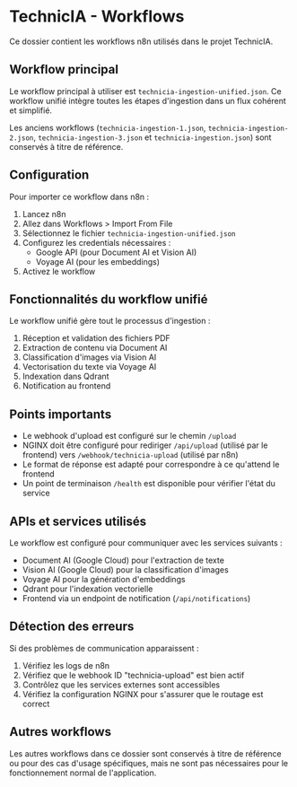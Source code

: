 # TechnicIA - Workflows

Ce dossier contient les workflows n8n utilisés dans le projet TechnicIA.

## Workflow principal

Le workflow principal à utiliser est `technicia-ingestion-unified.json`. Ce workflow unifié intègre toutes les étapes d'ingestion dans un flux cohérent et simplifié.

Les anciens workflows (`technicia-ingestion-1.json`, `technicia-ingestion-2.json`, `technicia-ingestion-3.json` et `technicia-ingestion.json`) sont conservés à titre de référence.

## Configuration

Pour importer ce workflow dans n8n :

1. Lancez n8n
2. Allez dans Workflows > Import From File
3. Sélectionnez le fichier `technicia-ingestion-unified.json`
4. Configurez les credentials nécessaires :
   - Google API (pour Document AI et Vision AI)
   - Voyage AI (pour les embeddings)
5. Activez le workflow

## Fonctionnalités du workflow unifié

Le workflow unifié gère tout le processus d'ingestion :
1. Réception et validation des fichiers PDF
2. Extraction de contenu via Document AI
3. Classification d'images via Vision AI
4. Vectorisation du texte via Voyage AI
5. Indexation dans Qdrant
6. Notification au frontend

## Points importants

- Le webhook d'upload est configuré sur le chemin `/upload` 
- NGINX doit être configuré pour rediriger `/api/upload` (utilisé par le frontend) vers `/webhook/technicia-upload` (utilisé par n8n)
- Le format de réponse est adapté pour correspondre à ce qu'attend le frontend
- Un point de terminaison `/health` est disponible pour vérifier l'état du service

## APIs et services utilisés

Le workflow est configuré pour communiquer avec les services suivants :
- Document AI (Google Cloud) pour l'extraction de texte
- Vision AI (Google Cloud) pour la classification d'images
- Voyage AI pour la génération d'embeddings
- Qdrant pour l'indexation vectorielle
- Frontend via un endpoint de notification (`/api/notifications`)

## Détection des erreurs

Si des problèmes de communication apparaissent :

1. Vérifiez les logs de n8n
2. Vérifiez que le webhook ID "technicia-upload" est bien actif
3. Contrôlez que les services externes sont accessibles
4. Vérifiez la configuration NGINX pour s'assurer que le routage est correct

## Autres workflows

Les autres workflows dans ce dossier sont conservés à titre de référence ou pour des cas d'usage spécifiques, mais ne sont pas nécessaires pour le fonctionnement normal de l'application.
